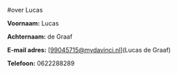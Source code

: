 

#over Lucas

**Voornaam:** Lucas

**Achternaam:** de Graaf

**E-mail adres:** [99045715@mydavinci.nl](Lucas de Graaf)

**Telefoon:** 0622288289
